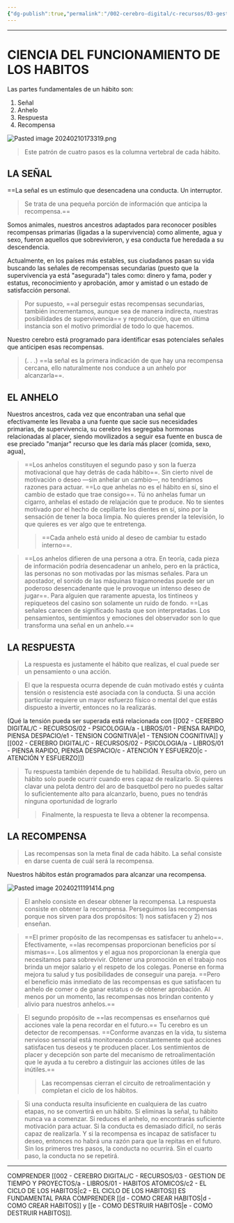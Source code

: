 ```yaml
---
{"dg-publish":true,"permalink":"/002-cerebro-digital/c-recursos/03-gestion-de-tiempo-y-proyectos/a-libros/01-habitos-atomicos/c1-ciencia-del-funcionamiento-de-los-habitos/"}
---
```


---

# CIENCIA DEL FUNCIONAMIENTO DE LOS HABITOS

Las partes fundamentales de un hábito son:
1) Señal
2) Anhelo
3) Respuesta
4) Recompensa

![Pasted image 20240210173319.png](/img/user/900%20-%20ANEXO/Pasted%20image%2020240210173319.png)

>Este patrón de cuatro pasos es la columna vertebral de cada hábito.

## LA SEÑAL
==La señal es un estímulo que desencadena una conducta. Un interruptor.
> Se trata de una pequeña porción de información que anticipa la recompensa.==

Somos animales, nuestros ancestros adaptados para reconocer posibles recompensas primarias (ligadas a la supervivencia) como alimente, agua y sexo, fueron aquellos que sobrevivieron, y esa conducta fue heredada a su descendencia.

Actualmente, en los países más estables, sus ciudadanos pasan su vida buscando las señales de recompensas secundarias (puesto que la supervivencia ya está "asegurada") tales como: dinero y fama, poder y estatus, reconocimiento y aprobación, amor y amistad o un estado de satisfacción personal.

> Por supuesto, ==al perseguir estas recompensas secundarias, también incrementamos, aunque sea de manera indirecta, nuestras posibilidades de supervivencia== y reproducción, que en última instancia son el motivo primordial de todo lo que hacemos.

Nuestro cerebro está programado para identificar esas potenciales señales que anticipen esas recompensas. 

>(. . .) ==la señal es la primera indicación de que hay una recompensa cercana, ello naturalmente nos conduce a un anhelo por alcanzarla==.

## EL ANHELO
Nuestros ancestros, cada vez que encontraban una señal que efectivamente les llevaba a una fuente que sacie sus necesidades primarias, de supervivencia, su cerebro les segregaba hormonas relacionadas al placer, siendo movilizados a seguir esa fuente en busca de ese preciado "manjar" recurso que les daría más placer (comida, sexo, agua),

>==Los anhelos constituyen el segundo paso y son la fuerza motivacional que hay detrás de cada hábito==. Sin cierto nivel de motivación o deseo —sin anhelar un cambio—, no tendríamos razones para actuar. ==Lo que anhelas no es el hábito en sí, sino el cambio de estado que trae consigo==. Tú no anhelas fumar un cigarro, anhelas el estado de relajación que te produce. No te sientes motivado por el hecho de cepillarte los dientes en sí, sino por la sensación de tener la boca limpia. No quieres prender la televisión, lo que quieres es ver algo que te entretenga. 
>>==Cada anhelo está unido al deseo de cambiar tu estado interno==.


>==Los anhelos difieren de una persona a otra. En teoría, cada pieza de información podría desencadenar un anhelo, pero en la práctica, las personas no son motivadas por las mismas señales. Para un apostador, el sonido de las máquinas tragamonedas puede ser un poderoso desencadenante que le provoque un intenso deseo de jugar==. Para alguien que raramente apuesta, los tintineos y repiqueteos del casino son solamente un ruido de fondo. ==Las señales carecen de significado hasta que son interpretadas. Los pensamientos, sentimientos y emociones del observador son lo que transforma una señal en un anhelo.==

## LA RESPUESTA
> La respuesta es justamente el hábito que realizas, el cual puede ser un pensamiento o una acción.

>El que la respuesta ocurra depende de cuán motivado estés y cuánta tensión o resistencia esté asociada con la conducta. Si una acción particular requiere un mayor esfuerzo físico o mental del que estás dispuesto a invertir, entonces no la realizarás.

(Qué la tensión pueda ser superada está relacionada con [[002 - CEREBRO DIGITAL/C - RECURSOS/02 - PSICOLOGIA/a - LIBROS/01 - PIENSA RAPIDO, PIENSA DESPACIO/e1 - TENSION COGNITIVA\|e1 - TENSION COGNITIVA]] y [[002 - CEREBRO DIGITAL/C - RECURSOS/02 - PSICOLOGIA/a - LIBROS/01 - PIENSA RAPIDO, PIENSA DESPACIO/c - ATENCIÓN Y ESFUERZO\|c - ATENCIÓN Y ESFUERZO]])

>Tu respuesta también depende de tu habilidad. Resulta obvio, pero un hábito solo puede ocurrir cuando eres capaz de realizarlo. Si quieres clavar una pelota dentro del aro de basquetbol pero no puedes saltar lo suficientemente alto para alcanzarlo, bueno, pues no tendrás ninguna oportunidad de lograrlo
>>Finalmente, la respuesta te lleva a obtener la recompensa.

## LA RECOMPENSA
>Las recompensas son la meta final de cada hábito. La señal consiste en darse cuenta de cuál será la recompensa.  

Nuestros hábitos están programados para alcanzar una recompensa.

![Pasted image 20240211191414.png](/img/user/900%20-%20ANEXO/Pasted%20image%2020240211191414.png)

>El anhelo consiste en desear obtener la recompensa. La respuesta consiste en obtener la  recompensa. Perseguimos las recompensas porque nos sirven para dos propósitos: 1) nos satisfacen y 2) nos enseñan.

>==El primer propósito de las recompensas es satisfacer tu anhelo==. Efectivamente, ==las recompensas proporcionan beneficios por sí mismas==. Los alimentos y el agua nos  proporcionan la energía que necesitamos para sobrevivir. Obtener una promoción en el trabajo nos brinda un mejor salario y el respeto de los colegas. Ponerse en forma mejora tu salud y tus posibilidades de conseguir una pareja. ==Pero el beneficio más inmediato de las recompensas es que satisfacen tu anhelo de comer o de ganar estatus o de obtener aprobación. Al menos por un momento, las recompensas nos brindan contento y alivio para nuestros anhelos.==

>El segundo propósito de ==las recompensas es enseñarnos qué acciones vale la pena recordar en el futuro.== Tu cerebro es un detector de recompensas. ==Conforme avanzas en la vida, tu sistema nervioso sensorial está monitoreando constantemente qué acciones satisfacen tus deseos y te producen placer. Los sentimientos de placer y decepción son parte del mecanismo de retroalimentación que le ayuda a tu cerebro a distinguir las acciones útiles de las inútiles.==
>>Las recompensas cierran el circuito de retroalimentación y completan el ciclo de los hábitos. 


>Si una conducta resulta insuficiente en cualquiera de las cuatro etapas, no se convertirá en un hábito. Si eliminas la señal, tu hábito nunca va a comenzar. Si reduces el anhelo, no encontrarás suficiente motivación para actuar. Si la conducta es demasiado difícil, no serás capaz de realizarla. Y si la recompensa es incapaz de satisfacer tu deseo, entonces no habrá una razón para que la repitas en el futuro. Sin los primeros tres pasos, la conducta no ocurrirá. Sin el cuarto paso, la conducta no se repetirá.

---
COMPRENDER [[002 - CEREBRO DIGITAL/C - RECURSOS/03 - GESTION DE TIEMPO Y PROYECTOS/a - LIBROS/01 - HABITOS ATOMICOS/c2 - EL CICLO DE LOS HABITOS\|c2 - EL CICLO DE LOS HABITOS]] ES FUNDAMENTAL PARA COMPRENDER [[d - COMO CREAR HABITOS\|d - COMO CREAR HABITOS]] y [[e - COMO DESTRUIR HABITOS\|e - COMO DESTRUIR HABITOS]].